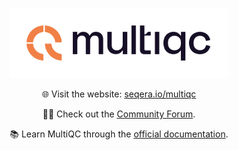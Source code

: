 <p align="center">
  <a href="https://seqera.io/multiqc/">
    <picture>
        <source media="(prefers-color-scheme: dark)" width="350" srcset="https://github.com/seqeralabs/logos/blob/master/multiqc/multiqc_logo_color_darkbg.png?raw=true">
        <img alt="Nextflow Logo" width="350" src="https://github.com/seqeralabs/logos/blob/master/multiqc/multiqc_logo_color.png?raw=true">
    </picture>
  </a>
</p>
<p align="center">🌐 Visit the website: <a href="https://seqera.io/multiqc/">seqera.io/multiqc</a></p>

<p align="center">👩‍💻 Check out the <a href="https://community.seqera.io/multiqc">Community Forum</a>.</p>

<p align="center">📚 Learn MultiQC through the <a href="https://docs.seqera.io/multiqc">official documentation</a>.</p>
